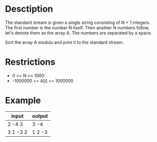 # Desctiption

The standard stream is given a single string consisting of N + 1 integers. The first number is the number N itself. Then another N numbers follow, let's denote them as the array A. The numbers are separated by a space.

Sort the array A modulo and print it to the standard stream.

# Restrictions

- 0 <= N <= 1000
- -1000000 <= A[i] <= 1000000

# Example

|input  | output|
|-|-|
|2 -4 3|3 -4|
|3 1 -3 2| 1 2 -3|

